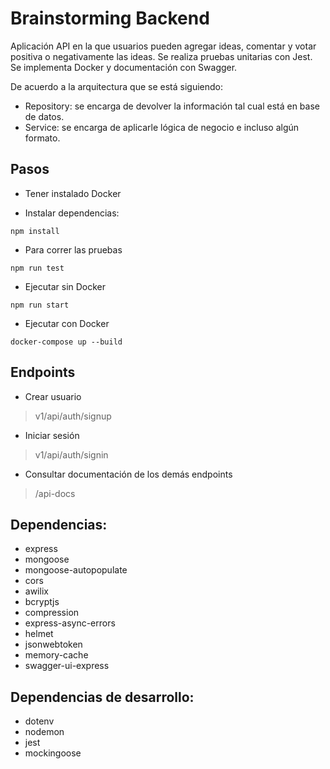 # Brainstorming Backend


Aplicación API en la que usuarios pueden agregar ideas, comentar y votar positiva o negativamente las ideas. Se realiza pruebas unitarias con Jest. Se implementa Docker y documentación con Swagger.


De acuerdo a la arquitectura que se está siguiendo:
- Repository: se encarga de devolver la información tal cual está en base de datos.
- Service: se encarga de aplicarle lógica de negocio e incluso algún formato.

## Pasos

* Tener instalado Docker

* Instalar dependencias:
```
npm install
```

* Para correr las pruebas

```
npm run test
```

* Ejecutar sin Docker

```
npm run start
```

* Ejecutar con Docker
```
docker-compose up --build
```

## Endpoints

* Crear usuario
> v1/api/auth/signup

* Iniciar sesión
> v1/api/auth/signin

* Consultar documentación de los demás endpoints
> /api-docs

## Dependencias:

* express
* mongoose
* mongoose-autopopulate
* cors
* awilix
* bcryptjs
* compression
* express-async-errors
* helmet
* jsonwebtoken
* memory-cache
* swagger-ui-express

## Dependencias de desarrollo:

* dotenv
* nodemon
* jest
* mockingoose